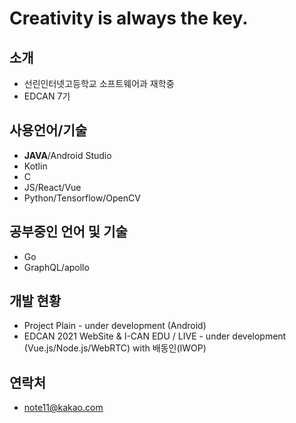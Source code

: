 # Creativity is always the key.

## 소개
- 선린인터넷고등학교 소프트웨어과 재학중
- EDCAN 7기

## 사용언어/기술
 - **JAVA**/Android Studio
 - Kotlin
 - C
 - JS/React/Vue
 - Python/Tensorflow/OpenCV

## 공부중인 언어 및 기술
- Go
- GraphQL/apollo

## 개발 현황
- Project Plain - under development (Android)
- EDCAN 2021 WebSite & I-CAN EDU / LIVE - under development (Vue.js/Node.js/WebRTC) with 배동인(IWOP)

## 연락처
- note11@kakao.com
